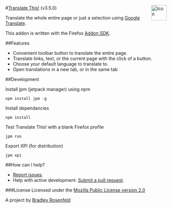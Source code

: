 #[Translate This!](https://addons.mozilla.org/en-US/firefox/addon/translate-this/) (v3.5.0) <img src="https://raw.githubusercontent.com/BoringCode/TranslateThis/master/icon.png" alt="Icon" align="right" height="48"/>

Translate the whole entire page or just a selection using [Google Translate](http://translate.google.com). 

This addon is written with the Firefox [Addon SDK](https://wiki.mozilla.org/Labs/Jetpack).

##Features

- Convenient toolbar button to translate the entire page.
- Translate links, text, or the current page with the click of a button.
- Choose your default language to translate to.
- Open translations in a new tab, or in the same tab

##Development

Install jpm (jetpack manager) using npm

```
npm install jpm -g
```

Install dependancies

```
npm install
```

Test Translate This! with a blank Firefox profile

```
jpm run
```

Export XPI (for distribution)

```
jpm xpi
```

##How can I help?

- [Report issues](https://github.com/BoringCode/TranslateThis/issues).
- Help with active development. [Submit a pull request](https://github.com/BoringCode/TranslateThis/pulls).

###License
Licensed under the [Mozilla Public License version 2.0](https://www.mozilla.org/MPL/2.0/)

A project by [Bradley Rosenfeld](http://bradleyrosenfeld.com)
